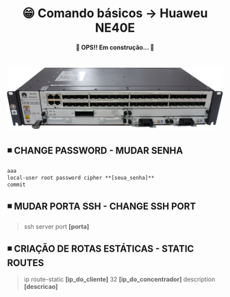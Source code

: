<h1 align="center">😁 Comando básicos -> Huaweu NE40E</h1>

<h4 align="center">
  🚧 OPS!! Em construção... 🚧
</h4>

<h1 align="center">
  <img alt="ne40e" title="ne40e" src="../img/ne40e.png" />
</h1>

## ◾ CHANGE PASSWORD - MUDAR SENHA
```
aaa
local-user root password cipher **[seua_senha]**
commit
```

## ◾ MUDAR PORTA SSH - CHANGE SSH PORT
> ssh server port **[porta]**

## ◾ CRIAÇÃO DE ROTAS ESTÁTICAS - STATIC ROUTES
> ip route-static **[ip_do_cliente]** 32 **[ip_do_concentrador]** description **[descricao]**